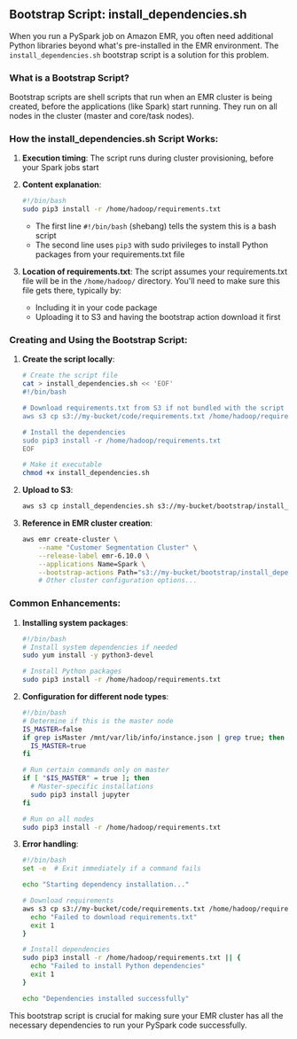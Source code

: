 ## Bootstrap Script: install_dependencies.sh

When you run a PySpark job on Amazon EMR, you often need additional Python libraries beyond what's pre-installed in the
EMR environment. The `install_dependencies.sh` bootstrap script is a solution for this problem.

### What is a Bootstrap Script?

Bootstrap scripts are shell scripts that run when an EMR cluster is being created, before the applications (like Spark)
start running. They run on all nodes in the cluster (master and core/task nodes).

### How the install_dependencies.sh Script Works:

1. **Execution timing**: The script runs during cluster provisioning, before your Spark jobs start

2. **Content explanation**:
   ```bash
   #!/bin/bash
   sudo pip3 install -r /home/hadoop/requirements.txt
   ```
    - The first line `#!/bin/bash` (shebang) tells the system this is a bash script
    - The second line uses `pip3` with sudo privileges to install Python packages from your requirements.txt file

3. **Location of requirements.txt**: The script assumes your requirements.txt file will be in the `/home/hadoop/`
   directory. You'll need to make sure this file gets there, typically by:
    - Including it in your code package
    - Uploading it to S3 and having the bootstrap action download it first

### Creating and Using the Bootstrap Script:

1. **Create the script locally**:
   ```bash
   # Create the script file
   cat > install_dependencies.sh << 'EOF'
   #!/bin/bash
   
   # Download requirements.txt from S3 if not bundled with the script
   aws s3 cp s3://my-bucket/code/requirements.txt /home/hadoop/requirements.txt
   
   # Install the dependencies
   sudo pip3 install -r /home/hadoop/requirements.txt
   EOF
   
   # Make it executable
   chmod +x install_dependencies.sh
   ```

2. **Upload to S3**:
   ```bash
   aws s3 cp install_dependencies.sh s3://my-bucket/bootstrap/install_dependencies.sh
   ```

3. **Reference in EMR cluster creation**:
   ```bash
   aws emr create-cluster \
       --name "Customer Segmentation Cluster" \
       --release-label emr-6.10.0 \
       --applications Name=Spark \
       --bootstrap-actions Path="s3://my-bucket/bootstrap/install_dependencies.sh" \
       # Other cluster configuration options...
   ```

### Common Enhancements:

1. **Installing system packages**:
   ```bash
   #!/bin/bash
   # Install system dependencies if needed
   sudo yum install -y python3-devel
   
   # Install Python packages
   sudo pip3 install -r /home/hadoop/requirements.txt
   ```

2. **Configuration for different node types**:
   ```bash
   #!/bin/bash
   # Determine if this is the master node
   IS_MASTER=false
   if grep isMaster /mnt/var/lib/info/instance.json | grep true; then
     IS_MASTER=true
   fi
   
   # Run certain commands only on master
   if [ "$IS_MASTER" = true ]; then
     # Master-specific installations
     sudo pip3 install jupyter
   fi
   
   # Run on all nodes
   sudo pip3 install -r /home/hadoop/requirements.txt
   ```

3. **Error handling**:
   ```bash
   #!/bin/bash
   set -e  # Exit immediately if a command fails
   
   echo "Starting dependency installation..."
   
   # Download requirements
   aws s3 cp s3://my-bucket/code/requirements.txt /home/hadoop/requirements.txt || {
     echo "Failed to download requirements.txt"
     exit 1
   }
   
   # Install dependencies
   sudo pip3 install -r /home/hadoop/requirements.txt || {
     echo "Failed to install Python dependencies"
     exit 1
   }
   
   echo "Dependencies installed successfully"
   ```

This bootstrap script is crucial for making sure your EMR cluster has all the necessary dependencies to run your PySpark
code successfully.